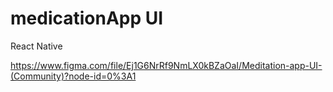# medicationApp UI
React Native

https://www.figma.com/file/Ej1G6NrRf9NmLX0kBZaOaI/Meditation-app-UI-(Community)?node-id=0%3A1
